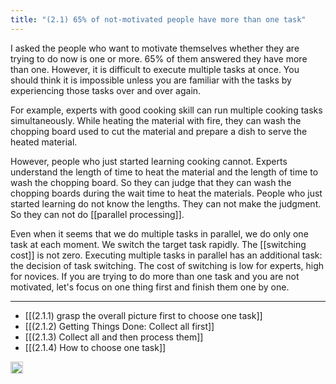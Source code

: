 ```yaml
---
title: "(2.1) 65% of not-motivated people have more than one task"
---
```


I asked the people who want to motivate themselves whether they are trying to do now is one or more. 65% of them answered they have more than one. However, it is difficult to execute multiple tasks at once. You should think it is impossible unless you are familiar with the tasks by experiencing those tasks over and over again.

For example, experts with good cooking skill can run multiple cooking tasks simultaneously. While heating the material with fire, they can wash the chopping board used to cut the material and prepare a dish to serve the heated material.

However, people who just started learning cooking cannot. Experts understand the length of time to heat the material and the length of time to wash the chopping board. So they can judge that they can wash the chopping boards during the wait time to heat the materials. People who just started learning do not know the lengths. They can not make the judgment. So they can not do [[parallel processing]].

Even when it seems that we do multiple tasks in parallel, we do only one task at each moment. We switch the target task rapidly. The [[switching cost]] is not zero. Executing multiple tasks in parallel has an additional task: the decision of task switching. The cost of switching is low for experts, high for novices. If you are trying to do more than one task and you are not motivated, let's focus on one thing first and finish them one by one.

---

- [[(2.1.1) grasp the overall picture first to choose one task]]
- [[(2.1.2) Getting Things Done: Collect all first]]
- [[(2.1.3) Collect all and then process them]]
- [[(2.1.4) How to choose one task]]
<img src='https://scrapbox.io/api/pages/nishio/en/icon' alt='en.icon' height="19.5"/>